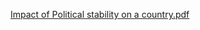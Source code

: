 
[Impact of Political stability on a country.pdf](https://github.com/rahulkotecha2000/Impact-of-Political-instability-on-a-country-s-International-Trade--India-from-2010-2018-/files/9493382/Impact.of.Political.stability.on.a.country.pdf)
